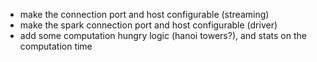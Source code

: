 * make the connection port and host configurable (streaming)
* make the spark connection port and host configurable (driver)
* add some computation hungry logic (hanoi towers?), and stats on the computation time
